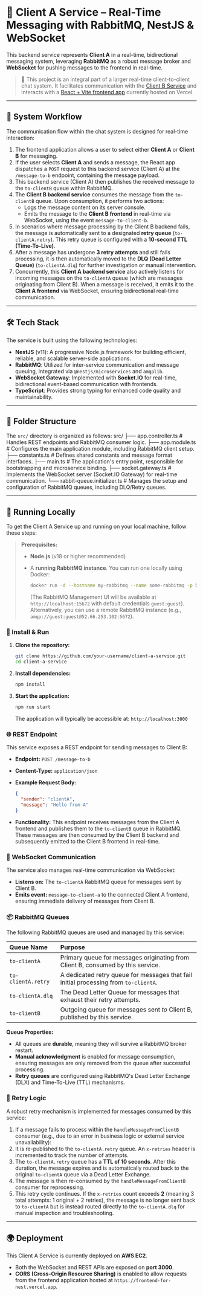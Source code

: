 # 📡 Client A Service – Real-Time Messaging with RabbitMQ, NestJS & WebSocket

This backend service represents **Client A** in a real-time, bidirectional messaging system, leveraging **RabbitMQ** as a robust message broker and **WebSocket** for pushing messages to the frontend in real-time.

> 🧠 This project is an integral part of a larger real-time client-to-client chat system. It facilitates communication with the [Client B Service](https://github.com/your-username/client-b-service) and interacts with a [React + Vite frontend app](https://github.com/your-username/realtime-chat-frontend) currently hosted on Vercel.

---

## 🔄 System Workflow

The communication flow within the chat system is designed for real-time interaction:

1.  The frontend application allows a user to select either **Client A** or **Client B** for messaging.
2.  If the user selects **Client A** and sends a message, the React app dispatches a `POST` request to this backend service (Client A) at the `/message-to-b` endpoint, containing the message payload.
3.  This backend service (Client A) then publishes the received message to the `to-clientB` queue within RabbitMQ.
4.  The **Client B backend service** consumes the message from the `to-clientB` queue. Upon consumption, it performs two actions:
    - Logs the message content on its server console.
    - Emits the message to the **Client B frontend** in real-time via WebSocket, using the event `message-to-client-b`.
5.  In scenarios where message processing by the Client B backend fails, the message is automatically sent to a designated **retry queue** (`to-clientA.retry`). This retry queue is configured with a **10-second TTL (Time-To-Live)**.
6.  After a message has undergone **3 retry attempts** and still fails processing, it is then automatically moved to the **DLQ (Dead Letter Queue)** (`to-clientA.dlq`) for further investigation or manual intervention.
7.  Concurrently, this **Client A backend service** also actively listens for incoming messages on the `to-clientA` queue (which are messages originating from Client B). When a message is received, it emits it to the **Client A frontend** via WebSocket, ensuring bidirectional real-time communication.

---

## 🛠️ Tech Stack

The service is built using the following technologies:

- **NestJS** (v11): A progressive Node.js framework for building efficient, reliable, and scalable server-side applications.
- **RabbitMQ**: Utilized for inter-service communication and message queuing, integrated via `@nestjs/microservices` and `amqplib`.
- **WebSocket Gateway**: Implemented with **Socket.IO** for real-time, bidirectional event-based communication with frontends.
- **TypeScript**: Provides strong typing for enhanced code quality and maintainability.

---

## 📁 Folder Structure

The `src/` directory is organized as follows:
src/
├── app.controller.ts # Handles REST endpoints and RabbitMQ consumer logic.
├── app.module.ts # Configures the main application module, including RabbitMQ client setup.
├── constants.ts # Defines shared constants and message format interfaces.
├── main.ts # The application's entry point, responsible for bootstrapping and microservice binding.
├── socket.gateway.ts # Implements the WebSocket server (Socket.IO Gateway) for real-time communication.
└── rabbit-queue.initializer.ts # Manages the setup and configuration of RabbitMQ queues, including DLQ/Retry queues.

---

## 🚀 Running Locally

To get the Client A Service up and running on your local machine, follow these steps:

> **Prerequisites:**
>
> - **Node.js** (v18 or higher recommended)
> - A **running RabbitMQ instance**. You can run one locally using Docker:
>
>   ```bash
>   docker run -d --hostname my-rabbitmq --name some-rabbitmq -p 5672:5672 -p 15672:15672 rabbitmq:3-management
>   ```
>
>   (The RabbitMQ Management UI will be available at `http://localhost:15672` with default credentials `guest:guest`).
>   Alternatively, you can use a remote RabbitMQ instance (e.g., `amqp://guest:guest@52.66.253.102:5672`).

### 🔧 Install & Run

1.  **Clone the repository:**

    ```bash
    git clone https://github.com/your-username/client-a-service.git
    cd client-a-service
    ```

2.  **Install dependencies:**

    ```bash
    npm install
    ```

3.  **Start the application:**

    ```bash
    npm run start
    ```

    The application will typically be accessible at: `http://localhost:3000`

### 🌐 REST Endpoint

This service exposes a REST endpoint for sending messages to Client B:

- **Endpoint:** `POST /message-to-b`
- **Content-Type:** `application/json`
- **Example Request Body:**

  ```json
  {
    "sender": "clientA",
    "message": "Hello from A"
  }
  ```

- **Functionality:** This endpoint receives messages from the Client A frontend and publishes them to the `to-clientB` queue in RabbitMQ. These messages are then consumed by the Client B backend and subsequently emitted to the Client B frontend in real-time.

### 📡 WebSocket Communication

The service also manages real-time communication via WebSocket:

- **Listens on:** The `to-clientA` RabbitMQ queue for messages sent by Client B.
- **Emits event:** `message-to-client-a` to the connected Client A frontend, ensuring immediate delivery of messages from Client B.

### 📦 RabbitMQ Queues

The following RabbitMQ queues are used and managed by this service:

| Queue Name         | Purpose                                                                              |
| :----------------- | :----------------------------------------------------------------------------------- |
| `to-clientA`       | Primary queue for messages originating from Client B, consumed by this service.      |
| `to-clientA.retry` | A dedicated retry queue for messages that fail initial processing from `to-clientA`. |
| `to-clientA.dlq`   | The Dead Letter Queue for messages that exhaust their retry attempts.                |
| `to-clientB`       | Outgoing queue for messages sent _to_ Client B, published by this service.           |

**Queue Properties:**

- All queues are **durable**, meaning they will survive a RabbitMQ broker restart.
- **Manual acknowledgment** is enabled for message consumption, ensuring messages are only removed from the queue after successful processing.
- **Retry queues** are configured using RabbitMQ's Dead Letter Exchange (DLX) and Time-To-Live (TTL) mechanisms.

### 🔁 Retry Logic

A robust retry mechanism is implemented for messages consumed by this service:

1.  If a message fails to process within the `handleMessageFromClientB` consumer (e.g., due to an error in business logic or external service unavailability):
2.  It is re-published to the `to-clientA.retry` queue. An `x-retries` header is incremented to track the number of attempts.
3.  The `to-clientA.retry` queue has a **TTL of 10 seconds**. After this duration, the message expires and is automatically routed back to the original `to-clientA` queue via a Dead Letter Exchange.
4.  The message is then re-consumed by the `handleMessageFromClientB` consumer for reprocessing.
5.  This retry cycle continues. If the `x-retries` count exceeds **2** (meaning 3 total attempts: 1 original + 2 retries), the message is no longer sent back to `to-clientA` but is instead routed directly to the `to-clientA.dlq` for manual inspection and troubleshooting.

---

## 🌍 Deployment

This Client A Service is currently deployed on **AWS EC2**.

- Both the WebSocket and REST APIs are exposed on **port 3000**.
- **CORS (Cross-Origin Resource Sharing)** is enabled to allow requests from the frontend application hosted at `https://frontend-for-nest.vercel.app`.
